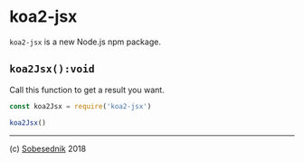 # koa2-jsx

`koa2-jsx` is a new Node.js npm package.

## `koa2Jsx():void`

Call this function to get a result you want.

```js
const koa2Jsx = require('koa2-jsx')

koa2Jsx()
```

---

(c) [Sobesednik][1] 2018

[1]: https://mnpjs.org
